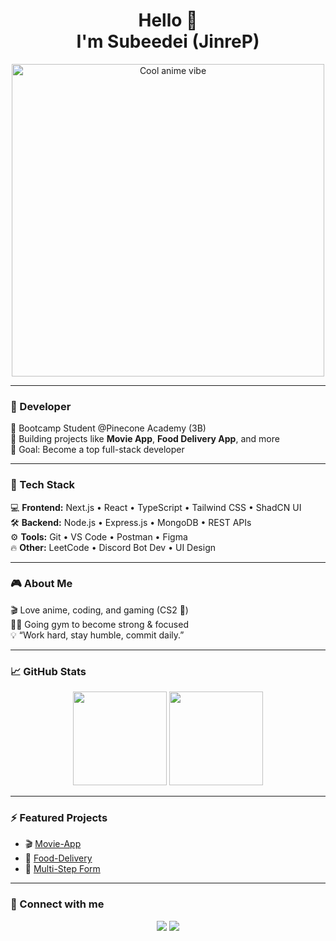 <h1 align="center">Hello 👋<br>I'm Subeedei (JinreP)</h1>

<p align="center">
  <img src="https://media.tenor.com/2P7N3XLLc6EAAAAd/anime.gif" alt="Cool anime vibe" width="500">
</p>

---

### 💼 Developer
🧠 Bootcamp Student @Pinecone Academy (3B)  
🚀 Building projects like **Movie App**, **Food Delivery App**, and more  
🎯 Goal: Become a top full-stack developer  

---

### 🧰 Tech Stack
💻 **Frontend:** Next.js • React • TypeScript • Tailwind CSS • ShadCN UI  
🛠️ **Backend:** Node.js • Express.js • MongoDB • REST APIs  
⚙️ **Tools:** Git • VS Code • Postman • Figma  
🔥 **Other:** LeetCode • Discord Bot Dev • UI Design  

---

### 🎮 About Me
🎬 Love anime, coding, and gaming (CS2 🎯)  
🏋️‍♂️ Going gym to become strong & focused  
💡 “Work hard, stay humble, commit daily.”

---

### 📈 GitHub Stats

<p align="center">
  <img src="https://github-readme-stats.vercel.app/api?username=JinreP&show_icons=true&theme=dracula" height="150"/>
  <img src="https://streak-stats.demolab.com?user=JinreP&theme=dracula&hide_border=true" height="150"/>
</p>

---

### ⚡ Featured Projects
- 🎬 [Movie-App](https://github.com/JinreP/Movie-App)
- 🍔 [Food-Delivery](https://github.com/JinreP/Food-Delivery)
- 🧾 [Multi-Step Form](https://github.com/JinreP/Multi-Step-Form)

---

### 💬 Connect with me
<p align="center">
  <a href="https://github.com/JinreP"><img src="https://img.shields.io/badge/GitHub-JinreP-181717?style=for-the-badge&logo=github" /></a>
  <a href="https://discord.com/users/"><img src="https://img.shields.io/badge/Discord-Subee-5865F2?style=for-the-badge&logo=discord&logoColor=white" /></a>
</p>
